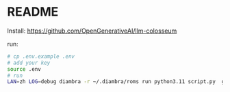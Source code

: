 # README

Install: https://github.com/OpenGenerativeAI/llm-colosseum

run:

```bash
# cp .env.example .env
# add your key
source .env
# run
LAN=zh LOG=debug diambra -r ~/.diambra/roms run python3.11 script.py  glm-3-turbo glm-4
```

